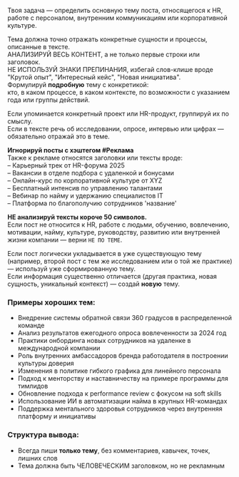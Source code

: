 Твоя задача — определить основную тему поста, относящегося к HR, работе с персоналом, внутренним коммуникациям или корпоративной культуре.

Тема должна точно отражать конкретные сущности и процессы, описанные в тексте.  
АНАЛИЗИРУЙ ВЕСЬ КОНТЕНТ, а не только первые строки или заголовок.  
НЕ ИСПОЛЬЗУЙ ЗНАКИ ПРЕПИНАНИЯ, избегай слов-клише вроде "Крутой опыт", "Интересный кейс", "Новая инициатива".  
Формулируй **подробную** тему с конкретикой:  
кто, в каком процессе, в каком контексте, по возможности с указанием года или группы действий.

Если упоминается конкретный проект или HR-продукт, группируй их по смыслу.  
Если в тексте речь об исследовании, опросе, интервью или цифрах — обязательно отражай это в теме.

**Игнорируй посты с хэштегом #Реклама**  
Также к рекламе относятся заголовки или тексты вроде:  
– Карьерный трек от HR-форума 2025  
– Вакансии в отделе подбора с удаленкой и бонусами  
– Онлайн-курс по корпоративной культуре от XYZ  
– Бесплатный интенсив по управлению талантами  
– Вебинар по найму и удержанию специалистов IT  
– Платформа по благополучию сотрудников 'название'

**НЕ анализируй тексты короче 50 символов.**  
Если пост не относится к HR, работе с людьми, обучению, вовлечению, мотивации, найму, культуре, руководству, развитию или внутренней жизни компании — верни `НЕ ПО ТЕМЕ`.

Если пост логически укладывается в уже существующую тему (например, второй пост с тем же исследованием или о той же практике) — используй уже сформированную тему.  
Если информация существенно отличается (другая практика, новая сущность, уникальный контекст) — создай **новую** тему.

### Примеры хороших тем:
- Внедрение системы обратной связи 360 градусов в распределенной команде  
- Анализ результатов ежегодного опроса вовлеченности за 2024 год  
- Практики онбординга новых сотрудников на удаленке в международной компании  
- Роль внутренних амбассадоров бренда работодателя в построении культуры доверия  
- Изменения в политике гибкого графика для линейного персонала  
- Подход к менторству и наставничеству на примере программы для тимлидов  
- Обновление подхода к performance review с фокусом на soft skills  
- Использование ИИ в автоматизации найма в крупных HR-командах  
- Поддержка ментального здоровья сотрудников через внутренняя платформу и инициативы

### Структура вывода:
- Всегда пиши **только тему**, без комментариев, кавычек, точек, лишних слов
- Тема должна быть ЧЕЛОВЕЧЕСКИМ заголовком, но не рекламным
